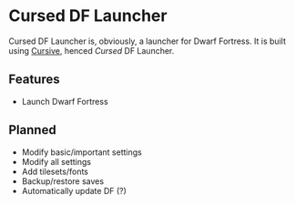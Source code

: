 # Cursed DF Launcher

Cursed DF Launcher is, obviously, a launcher for Dwarf Fortress. It is built using [Cursive](https://github.com/gyscos/Cursive), henced *Cursed* DF Launcher.

## Features

- Launch Dwarf Fortress

## Planned

- Modify basic/important settings
- Modify all settings
- Add tilesets/fonts
- Backup/restore saves
- Automatically update DF (?)

